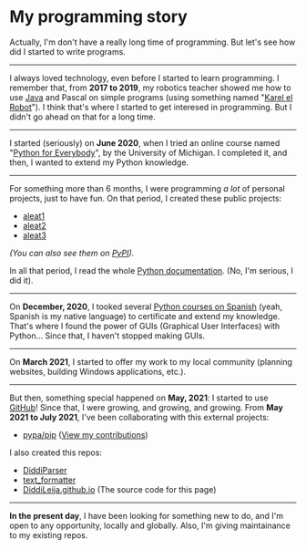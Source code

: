# My programming story

Actually, I'm don't have a really long time of programming. But let's see how did I started to write programs.

****

I always loved technology, even before I started to learn programming. I remember that, from **2017 to 2019**, my robotics teacher
showed me how to use [Java](http://www.java.com) and Pascal on simple programs 
(using something named "[Karel el Robot](https://www.olimpiadadeinformatica.org.mx/omi/omi/Material/Karel_el_Robot.aspx)"). 
I think that's where I started to get interesed in programming. But I didn't go ahead on that for a long time.

****

I started (seriously) on **June 2020**, when I tried an online course named "[Python for Everybody](https://www.coursera.org/learn/python/home/welcome)", 
by the University of Michigan. I completed it, and then, I wanted to extend my Python knowledge.

****

For something more than 6 months, I were programming _a lot_ of personal projects, just to have fun. On that period, I
created these public projects:

- [aleat1](http://github.com/diddileija/aleat1)
- [aleat2](http://github.com/diddileija/aleat2)
- [aleat3](http://github.com/diddileija/aleat3)

_\(You can also see them on [PyPI](http://pypi.org)\)._

In all that period, I read the whole [Python documentation](http://docs.python.org/3.8). (No, I'm serious, I did it).

****

On **December, 2020**, I tooked several [Python courses on Spanish](http://capacitateparaelempleo.org) \(yeah, Spanish is my native language\) 
to certificate and extend my knowledge. That's where I found the power of GUIs (Graphical User Interfaces) with Python... 
Since that, I haven't stopped making GUIs.

****

On **March 2021**, I started to offer my work to my local community (planning websites, building Windows applications, etc.).

****

But then, something special happened on **May, 2021**: I started to use [GitHub](http://github.com/diddileija)! Since that, 
I were growing, and growing, and growing. From **May 2021 to July 2021**, I've been collaborating with this external projects:

- [pypa/pip](http://github.com/pypa/pip) \([View my contributions](https://github.com/pypa/pip/issues?q=author%3ADiddiLeija)\)

I also created this repos:

- [DiddiParser](http://github.com/diddileija/diddiparser)
- [text_formatter](http://github.com/diddileija/text_formatter)
- [DiddiLeija.github.io](http://github.com/diddileija/diddileija.github.io) \(The source code for this page\)

****

**In the present day**, I have been looking for something new to do, and I'm open to any opportunity, locally and globally. Also, I'm giving maintainance to
my existing repos.
